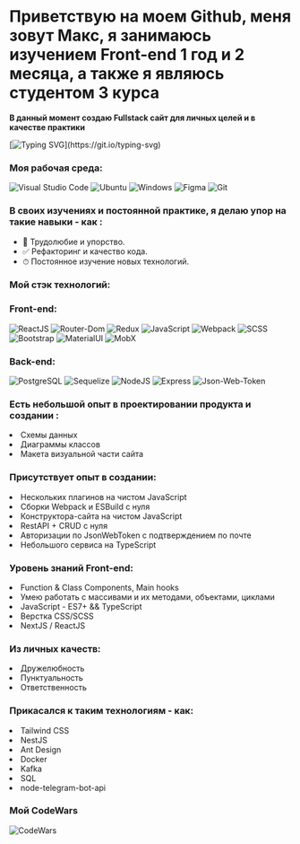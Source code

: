 <h1>Приветствую на моем Github, меня зовут Макс, я занимаюсь изучением Front-end 1 год и 2 месяца, а также я являюсь студентом 3 курса</h1>

<b>В данный момент создаю Fullstack сайт для личных целей и в качестве практики</b>

[![Typing SVG](https://readme-typing-svg.herokuapp.com?font=Fira+Code&size=35&duration=2500&pause=1000&color=F7E111&width=435&lines=%D0%AF+Web+%D1%80%D0%B0%D0%B7%D1%80%D0%B0%D0%B1%D0%BE%D1%82%D1%87%D0%B8%D0%BA+!)](https://git.io/typing-svg)

### Моя рабочая среда:

![Visual Studio Code](https://img.shields.io/badge/Visual_Studio_Code-0078D4?style=for-the-badge&logo=visual%20studio%20code&logoColor=white)
![Ubuntu](https://img.shields.io/badge/Ubuntu-E95420?style=for-the-badge&logo=ubuntu&logoColor=white)
![Windows](https://img.shields.io/badge/Windows-0078D6?style=for-the-badge&logo=windows&logoColor=white)
![Figma](https://img.shields.io/badge/Figma-F24E1E?style=for-the-badge&logo=figma&logoColor=white)
![Git](https://img.shields.io/badge/git-%23F05033.svg?style=for-the-badge&logo=git&logoColor=white)


### В своих изучениях и постоянной практике, я делаю упор на такие навыки - как :

- 🧼 Трудолюбие и упорство.
- ✅ Рефакторинг и качество кода.
- ⏱ Постоянное изучение новых технологий.

### Мой стэк технологий:

### Front-end:

![ReactJS](https://img.shields.io/badge/react-%2320232a.svg?style=for-the-badge&logo=react&logoColor=%2361DAFB)
![Router-Dom](https://img.shields.io/badge/React_Router-CA4245?style=for-the-badge&logo=react-router&logoColor=white)
![Redux](https://img.shields.io/badge/redux-%23593d88.svg?style=for-the-badge&logo=redux&logoColor=white)
![JavaScript](https://img.shields.io/badge/javascript-%23323330.svg?style=for-the-badge&logo=javascript&logoColor=%23F7DF1E)
![Webpack](https://img.shields.io/badge/webpack-%238DD6F9.svg?style=for-the-badge&logo=webpack&logoColor=black)
![SCSS](https://img.shields.io/badge/Scss-CC6699?style=for-the-badge&logo=sass&logoColor=white)
![Bootstrap](https://img.shields.io/badge/Bootstrap-563D7C?style=for-the-badge&logo=bootstrap&logoColor=white)
![MaterialUI](https://img.shields.io/badge/Material--UI-0081CB?style=for-the-badge&logo=material-ui&logoColor=white)
![MobX](https://img.shields.io/badge/State-MobX-green?style=for-the-badge)

### Back-end:

![PostgreSQL](https://img.shields.io/badge/PostgreSQL-316192?style=for-the-badge&logo=postgresql&logoColor=white)
![Sequelize](https://img.shields.io/badge/Sequelize-52B0E7?style=for-the-badge&logo=Sequelize&logoColor=white)
![NodeJS](https://img.shields.io/badge/Node.js-43853D?style=for-the-badge&logo=node.js&logoColor=white)
![Express](https://img.shields.io/badge/Express.js-404D59?style=for-the-badge)
![Json-Web-Token](https://img.shields.io/badge/json%20web%20tokens-323330?style=for-the-badge&logo=json-web-tokens&logoColor=pink)

### Есть небольшой опыт в проектировании продукта и создании :

  <li>Схемы данных</li>
  <li>Диаграммы классов</li>
  <li>Макета визуальной части сайта</li>

### Присутствует опыт в создании:

  <li>Нескольких плагинов на чистом JavaScript</li> 
  <li>Сборки Webpack и ESBuild с нуля</li> 
  <li>Конструктора-сайта на чистом JavaScript</li> 
  <li>RestAPI + CRUD с нуля</li> 
  <li>Авторизации по JsonWebToken с подтверждением по почте</li>
  <li>Небольшого сервиса на TypeScript </li>
  
### Уровень знаний Front-end: 

  <li>Function & Class Components, Main hooks</li>
  <li>Умею работать с массивами и их методами, объектами, циклами</li>
  <li>JavaScript - ES7+ && TypeScript</li>
  <li>Верстка CSS/SCSS</li>
  <li>NextJS / ReactJS</li>


### Из личных качеств: 

  <li>Дружелюбность</li>
  <li>Пунктуальность</li>
  <li>Ответственность</li>

### Прикасался к таким технологиям - как:

<li>Tailwind CSS</li>
<li>NestJS</li>
<li>Ant Design</li>
<li>Docker</li>
<li>Kafka</li>
<li>SQL</li>
<li>node-telegram-bot-api</li>

### Мой CodeWars

![CodeWars](https://www.codewars.com/users/Lucker_hns/badges/large)
